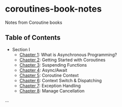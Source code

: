 # coroutines-book-notes
Notes from Coroutine books

## Table of Contents
- Section I
   - [Chapter 1](section-01/What-is-Asynchronous-Programming.md): What is Asynchronous Programming?
   - [Chapter 2](section-01/Getting-Started-With-Coroutines): Getting Started with Coroutines
   - [Chapter 3](section-01/Suspending-Functions): Suspending Functions
   - [Chapter 4](section-01/Async-Await): Async/Await
   - [Chapter 5](section-01/Coroutine-Context): Coroutine Context
   - [Chapter 6](section-01/Context-Switch&Dispatching): Context Switch & Dispatching
   - [Chapter 7](section-01/Context-Switch&Dispatching): Exception Handling
   - [Chapter 8](section-01/Manage-Cancellation): Manage Cancellation

...
